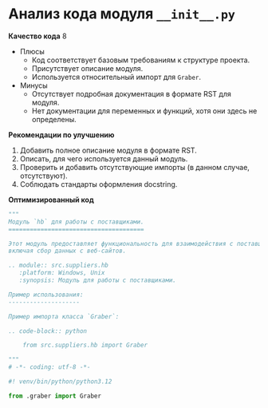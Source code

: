 # Анализ кода модуля `__init__.py`

**Качество кода**
8
 -  Плюсы
     - Код соответствует базовым требованиям к структуре проекта.
     - Присутствует описание модуля.
     -  Используется относительный импорт для `Graber`.
 -  Минусы
    - Отсутствует подробная документация в формате RST для модуля.
    - Нет документации для переменных и функций, хотя они здесь не определены.

**Рекомендации по улучшению**

1.  Добавить полное описание модуля в формате RST.
2.  Описать, для чего используется данный модуль.
3.  Проверить и добавить отсутствующие импорты (в данном случае, отсутствуют).
4.  Соблюдать стандарты оформления docstring.

**Оптимизированный код**

```python
"""
Модуль `hb` для работы с поставщиками.
======================================

Этот модуль предоставляет функциональность для взаимодействия с поставщиками,
включая сбор данных с веб-сайтов.

.. module:: src.suppliers.hb
   :platform: Windows, Unix
   :synopsis: Модуль для работы с поставщиками.

Пример использования:
--------------------

Пример импорта класса `Graber`:

.. code-block:: python

    from src.suppliers.hb import Graber

"""
# -*- coding: utf-8 -*-

#! venv/bin/python/python3.12

from .graber import Graber
```